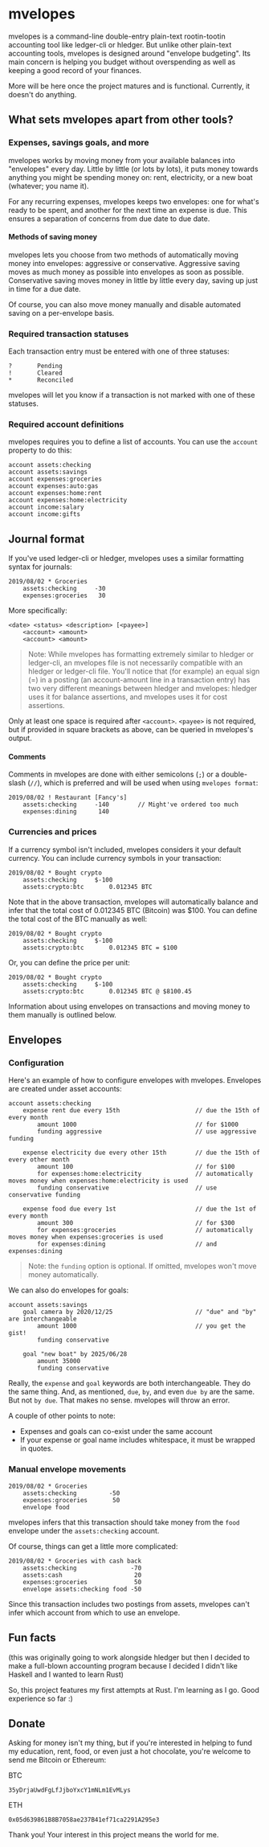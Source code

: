 # mvelopes

mvelopes is a command-line double-entry plain-text
rootin-tootin accounting tool like ledger-cli or hledger.
But unlike other plain-text accounting tools, mvelopes is
designed around "envelope budgeting". Its main concern is
helping you budget without overspending as well as keeping a
good record of your finances.

More will be here once the project matures and is
functional. Currently, it doesn't do anything.

## What sets mvelopes apart from other tools?

### Expenses, savings goals, and more

mvelopes works by moving money from your available balances
into "envelopes" every day. Little by little (or lots by
lots), it puts money towards anything you might be spending
money on: rent, electricity, or a new boat (whatever; you
name it).

For any recurring expenses, mvelopes keeps two envelopes:
one for what's ready to be spent, and another for the next
time an expense is due. This ensures a separation of
concerns from due date to due date.

#### Methods of saving money

mvelopes lets you choose from two methods of automatically
moving money into envelopes: aggressive or conservative.
Aggressive saving moves as much money as possible into
envelopes as soon as possible. Conservative saving moves
money in little by little every day, saving up just in time
for a due date.

Of course, you can also move money manually and disable
automated saving on a per-envelope basis.

### Required transaction statuses

Each transaction entry must be entered with one of three
statuses:

```
?       Pending
!       Cleared
*       Reconciled
```

mvelopes will let you know if a transaction is not marked
with one of these statuses.

### Required account definitions

mvelopes requires you to define a list of accounts. You can
use the `account` property to do this:

```
account assets:checking
account assets:savings
account expenses:groceries
account expenses:auto:gas
account expenses:home:rent
account expenses:home:electricity
account income:salary
account income:gifts
```

## Journal format

If you've used ledger-cli or hledger, mvelopes uses a
similar formatting syntax for journals:

```
2019/08/02 * Groceries
    assets:checking     -30
    expenses:groceries   30
```

More specifically:

```
<date> <status> <description> [<payee>]
    <account> <amount>
    <account> <amount>
```

> Note: While mvelopes has formatting extremely similar to
> hledger or ledger-cli, an mvelopes file is not necessarily
> compatible with an hledger or ledger-cli file. You'll
> notice that (for example) an equal sign (=) in a posting
> (an account-amount line in a transaction entry) has two
> very different meanings between hledger and mvelopes:
> hledger uses it for balance assertions, and mvelopes uses
> it for cost assertions.

Only at least one space is required after `<account>`.
`<payee>` is not required, but if provided in square
brackets as above, can be queried in mvelopes's output.

#### Comments

Comments in mvelopes are done with either semicolons (`;`)
or a double-slash (`//`), which is preferred and will be
used when using `mvelopes format`:

```
2019/08/02 ! Restaurant [Fancy's]
    assets:checking     -140        // Might've ordered too much
    expenses:dining      140
```

### Currencies and prices

If a currency symbol isn't included, mvelopes considers it
your default currency. You can include currency symbols in
your transaction:

```
2019/08/02 * Bought crypto
    assets:checking     $-100
    assets:crypto:btc       0.012345 BTC
```

Note that in the above transaction, mvelopes will
automatically balance and infer that the total cost of
0.012345 BTC (Bitcoin) was \$100. You can define the total
cost of the BTC manually as well:

```
2019/08/02 * Bought crypto
    assets:checking     $-100
    assets:crypto:btc       0.012345 BTC = $100
```

Or, you can define the price per unit:

```
2019/08/02 * Bought crypto
    assets:checking     $-100
    assets:crypto:btc       0.012345 BTC @ $8100.45
```

Information about using envelopes on transactions and moving
money to them manually is outlined below.

## Envelopes

### Configuration

Here's an example of how to configure envelopes with
mvelopes. Envelopes are created under asset accounts:

```
account assets:checking
    expense rent due every 15th                     // due the 15th of every month
        amount 1000                                 // for $1000
        funding aggressive                          // use aggressive funding

    expense electricity due every other 15th        // due the 15th of every other month
        amount 100                                  // for $100
        for expenses:home:electricity               // automatically moves money when expenses:home:electricity is used
        funding conservative                        // use conservative funding
        
    expense food due every 1st                      // due the 1st of every month
        amount 300                                  // for $300
        for expenses:groceries                      // automatically moves money when expenses:groceries is used
        for expenses:dining                         // and expenses:dining
```

> Note: the `funding` option is optional. If omitted, mvelopes
> won't move money automatically. 

We can also do envelopes for goals:

```
account assets:savings
    goal camera by 2020/12/25                       // "due" and "by" are interchangeable
        amount 1000                                 // you get the gist!
        funding conservative

    goal "new boat" by 2025/06/28
        amount 35000
        funding conservative
```

Really, the `expense` and `goal` keywords are both
interchangeable. They do the same thing. And, as mentioned,
`due`, `by`, and even `due by` are the same. But not `by
due`. That makes no sense. mvelopes will throw an error.

A couple of other points to note:

- Expenses and goals can co-exist under the same account
- If your expense or goal name includes whitespace, it must
  be wrapped in quotes.

### Manual envelope movements

```
2019/08/02 * Groceries
    assets:checking         -50
    expenses:groceries       50
    envelope food
```

mvelopes infers that this transaction should take money from
the `food` envelope under the `assets:checking` account.

Of course, things can get a little more complicated:

```
2019/08/02 * Groceries with cash back
    assets:checking               -70
    assets:cash                    20
    expenses:groceries             50
    envelope assets:checking food -50
```

Since this transaction includes two postings from assets,
mvelopes can't infer which account from which to use an
envelope. 

## Fun facts

(this was originally going to work alongside hledger but then
I decided to make a full-blown accounting program because I
decided I didn't like Haskell and I wanted to learn Rust)

So, this project features my first attempts at Rust. I'm
learning as I go. Good experience so far :)

## Donate

Asking for money isn't my thing, but if you're interested in
helping to fund my education, rent, food, or even just a hot
chocolate, you're welcome to send me Bitcoin or Ethereum:

BTC

```
35yDrjaUwdFgLfJjboYxcY1mNLm1EvMLys
```

ETH

```
0x05d639861B8B7058ae237B41ef71ca2291A295e3
```

Thank you! Your interest in this project means the world for
me.
